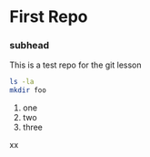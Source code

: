 # First Repo

### subhead
This is a test repo for the git lesson

```bash
ls -la
mkdir foo
```


1. one 
2. two 
3. three

xx
